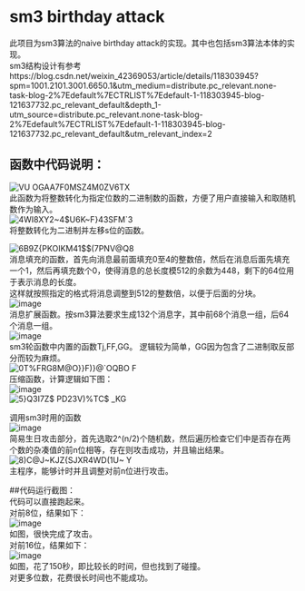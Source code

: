 # sm3 birthday attack
此项目为sm3算法的naive birthday attack的实现。其中也包括sm3算法本体的实现。  
sm3结构设计有参考https://blog.csdn.net/weixin_42369053/article/details/118303945?spm=1001.2101.3001.6650.1&utm_medium=distribute.pc_relevant.none-task-blog-2%7Edefault%7ECTRLIST%7Edefault-1-118303945-blog-121637732.pc_relevant_default&depth_1-utm_source=distribute.pc_relevant.none-task-blog-2%7Edefault%7ECTRLIST%7Edefault-1-118303945-blog-121637732.pc_relevant_default&utm_relevant_index=2  
## 函数中代码说明：  
![VU OGA`A7F0MSZ4M0ZV6`TX](https://user-images.githubusercontent.com/96007188/181716475-bac63304-5619-40a7-9cb4-2ad3c5444830.png)  
此函数为将整数转化为指定位数的二进制数的函数，方便了用户直接输入和取随机数作为输入。  
![4WI8XY2~4$U6K~F}43SFM`3](https://user-images.githubusercontent.com/96007188/181718745-e651fee6-8341-45f3-bdc5-fd741e9d458a.png)  
将整数转化为二进制并左移s位的函数。  

![6B9Z{PKOIKM41$$(7PNV@Q8](https://user-images.githubusercontent.com/96007188/181718999-2618c1d3-aa78-4588-8a9f-7fd95b5825a1.png)    
消息填充的函数，首先向消息最前面填充0至4的整数倍，然后在消息后面先填充一个1，然后再填充数个0，使得消息的总长度模512的余数为448，剩下的64位用于表示消息的长度。  
这样就按照指定的格式将消息调整到512的整数倍，以便于后面的分块。  
![image](https://user-images.githubusercontent.com/96007188/181721669-54a2b106-6f04-42bf-89eb-18d7053a0e38.png)  
消息扩展函数。按sm3算法要求生成132个消息字，其中前68个消息一组，后64个消息一组。  
![image](https://user-images.githubusercontent.com/96007188/181722978-74062969-50a5-42d8-8686-7c9918c6ff9a.png)  
sm3轮函数中内置的函数Tj,FF,GG。 逻辑较为简单，GG因为包含了二进制取反部分而较为麻烦。  
![0T%FRG8M@O}}F)}@`OQBO F](https://user-images.githubusercontent.com/96007188/181723432-910c6aa2-5a15-449e-8174-0d00baaa93a5.png)  
压缩函数，计算逻辑如下图：  
![image](https://user-images.githubusercontent.com/96007188/181723893-d5e2676a-2220-4f2b-ab84-095eef909bda.png)  
![5}Q3I7Z$ PD23V)%TC$ _KG](https://user-images.githubusercontent.com/96007188/181729836-c55c96f8-b50e-4f15-bb19-bd7c460c42bb.png)  

调用sm3时用的函数  
![image](https://user-images.githubusercontent.com/96007188/181724296-d726f277-3156-42a8-8e27-6f6c057f4def.png)  
简易生日攻击部分，首先选取2^(n/2)个随机数，然后遍历检查它们中是否存在两个数的杂凑值的前n位相等，存在则攻击成功，并且输出结果。  
![8)C@J~KJZ{SJXR4WD(1U~ Y](https://user-images.githubusercontent.com/96007188/181724975-94c9015d-1adf-4c66-9205-ecd6205be361.png)  
主程序，能够计时并且调整对前n位进行攻击。  
  
##代码运行截图：  
代码可以直接跑起来。  
对前8位，结果如下：  
![image](https://user-images.githubusercontent.com/96007188/181725291-a0a27322-0b3c-40dc-bfab-3eeaf3f19412.png)  
如图，很快完成了攻击。  
对前16位，结果如下：  
![image](https://user-images.githubusercontent.com/96007188/181725521-bf44b602-23bd-4d52-9274-c8ae6a8b1b2a.png)  
如图，花了150秒，即比较长的时间，但也找到了碰撞。    
对更多位数，花费很长时间也不能成功。  
